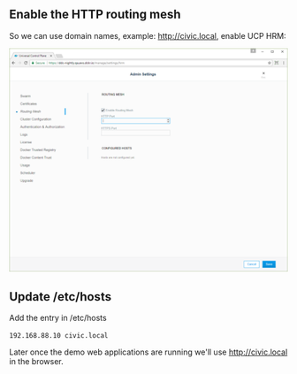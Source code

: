 ## Enable the HTTP routing mesh

So we can use domain names, example: http://civic.local, enable UCP HRM: 

![UCP HRM](images/use-domain-names-3.png)

## Update /etc/hosts

Add the entry in /etc/hosts

`192.168.88.10 civic.local`

Later once the demo web applications are running we'll use http://civic.local in the browser.

